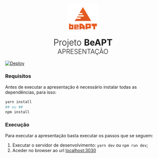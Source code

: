 <div align="center">
<a href="#"><img alt="Podcastr" src="/presentation/public/media/logos/beapt.svg" width="100px"></a>
<h1 style="font-weight: 300; margin-top: 5px; margin-bottom: 0 !important;">Projeto <strong>BeAPT</strong></h1>
<h2 style="text-transform: uppercase; font-weight: 300; margin-top: 0;">Apresentação</h2>
</div>

<a href="https://beapt-presentation.netlify.app/">
  <img src="https://img.shields.io/badge/netlify%20-%23000000.svg?&style=for-the-badge&logo=netlify&logoColor=white" alt='Deploy'/>
</a>


<h3>Requisitos</h3>

Antes de executar a apresentação é necessário instalar todas as dependências, para isso:

```bash
yarn install
## ou ##
npm install
```

<h3>Execução</h3>

Para executar a apresentação basta executar os passos que se seguem:

1. Executar o servidor de desenvolvimento: `yarn dev` ou `npm run dev`;
2. Aceder no browser ao url [localhost:3030](http://localhost:3030)